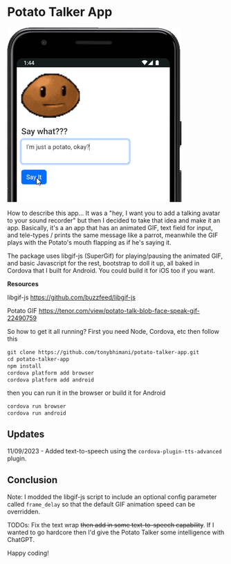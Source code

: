 # Potato Talker App
![Poatato Talker Preview](https://github.com/tonybhimani/potato-talker-app/blob/7e1e2911f5b1813e5043b5df02dc7d3d40d9864a/preview.gif?raw=true)

How to describe this app... It was a "hey, I want you to add a talking avatar to your sound recorder" but then I decided to take that idea and make it an app. Basically, it's a an app that has an animated GIF, text field for input, and tele-types / prints the same message like a parrot, meanwhile the GIF plays with the Potato's mouth flapping as if he's saying it.

The package uses libgif-js (SuperGif) for playing/pausing the animated GIF, and basic Javascript for the rest, bootstrap to doll it up, all baked in Cordova that I built for Android. You could build it for iOS too if you want.

**Resources**

libgif-js
https://github.com/buzzfeed/libgif-js

Potato GIF
https://tenor.com/view/potato-talk-blob-face-speak-gif-22490759

So how to get it all running? First you need Node, Cordova, etc then follow this
```
git clone https://github.com/tonybhimani/potato-talker-app.git
cd potato-talker-app
npm install
cordova platform add browser
cordova platform add android
```

then you can run it in the browser or build it for Android

```
cordova run browser
cordova run android
```

## Updates

11/09/2023 - Added text-to-speech using the `cordova-plugin-tts-advanced` plugin.

## Conclusion

Note: I modded the libgif-js script to include an optional config parameter called `frame_delay` so that the default GIF animation speed can be overridden.

TODOs: Fix the text wrap ~~then add in some text-to-speech capability~~. If I wanted to go hardcore then I'd give the Potato Talker some intelligence with ChatGPT.

Happy coding!